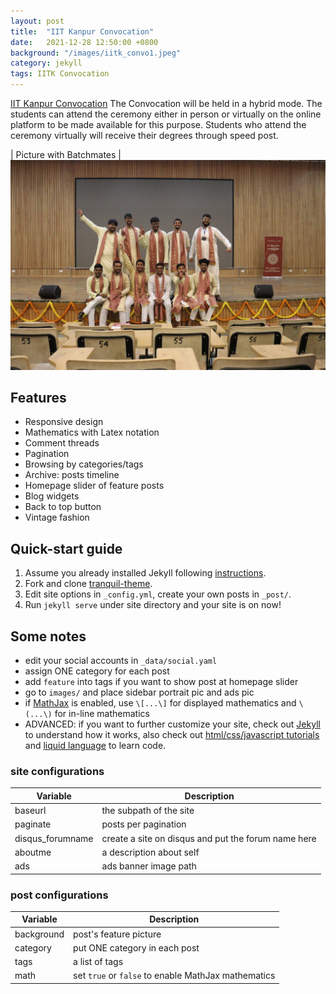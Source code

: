 ```yaml
---
layout: post
title:  "IIT Kanpur Convocation"
date:   2021-12-28 12:50:00 +0800
background: "/images/iitk_convo1.jpeg"
category: jekyll
tags: IITK Convocation
---
```


[IIT Kanpur Convocation](https://www.iitk.ac.in/doaa/convocation/) The Convocation will be held in a hybrid mode. 
The students can attend the ceremony either in person or virtually on the online platform to be made available 
for this purpose. Students who attend the ceremony virtually will receive their degrees through speed post.

| Picture with Batchmates |
<img src="../images/iitk_convo2.jpeg">

## Features

- Responsive design
- Mathematics with Latex notation
- Comment threads
- Pagination
- Browsing by categories/tags
- Archive: posts timeline
- Homepage slider of feature posts
- Blog widgets
- Back to top button
- Vintage fashion

## Quick-start guide

1. Assume you already installed Jekyll following [instructions](https://jekyllrb.com/docs/quickstart/).
2. Fork and clone [tranquil-theme](https://github.com/swang2015/tranquil-theme.git).
3. Edit site options in `_config.yml`, create your own posts in `_post/`.
4. Run `jekyll serve` under site directory and your site is on now!

## Some notes

- edit your social accounts in `_data/social.yaml`
- assign ONE category for each post
- add `feature` into tags if you want to show post at homepage slider
- go to `images/` and place sidebar portrait pic and ads pic
- if [MathJax](https://www.mathjax.org/) is enabled, use `\[...\]` for displayed mathematics and `\(...\)` for in-line mathematics
- ADVANCED: if you want to further customize your site, check out [Jekyll](https://jekyllrb.com/docs/home/) to understand how it works, also check out [html/css/javascript tutorials](http://www.w3schools.com/) and [liquid language](http://shopify.github.io/liquid/) to learn code.

### site configurations

| Variable | Description |
| --- | --- |
| baseurl | the subpath of the site |
| paginate | posts per pagination |
| disqus_forumname | create a site on disqus and put the forum name here |
| aboutme | a description about self |
| ads | ads banner image path |

### post configurations

| Variable | Description |
| --- | --- |
| background | post's feature picture |
| category | put ONE category in each post |
| tags | a list of tags |
| math | set `true` or `false` to enable MathJax mathematics |

